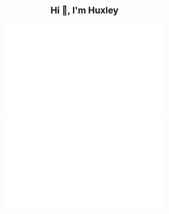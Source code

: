 <h1 align="center">Hi 👋, I'm Huxley</h1>

<p align="center">
  <img src="https://raw.githubusercontent.com/Dev-Huxley/github-stats/master/generated/overview.svg#gh-dark-mode-only">
  <img src="https://raw.githubusercontent.com/Dev-Huxley/github-stats/master/generated/languages.svg#gh-dark-mode-only">
</p>
